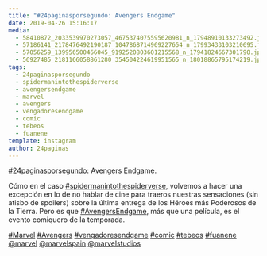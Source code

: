 ```yaml
---
title: "#24paginasporsegundo: Avengers Endgame"
date: 2019-04-26 15:16:17
media: 
  - 58410872_2033539970273057_4675374075595620981_n_17948910133273492.jpg
  - 57186141_2178476492190187_1047868714969227654_n_17993433103210695.jpg
  - 57056259_139956500466045_9192520803601215568_n_17941824667301790.jpg
  - 56927485_2181166058861280_354504224619951565_n_18018865795174219.jpg
tags: 
  - 24paginasporsegundo
  - spidermanintothespiderverse
  - avengersendgame
  - marvel
  - avengers
  - vengadoresendgame
  - comic
  - tebeos
  - fuanene
template: instagram
author: 24paginas
---
```


[#24paginasporsegundo](/tags/24paginasporsegundo): Avengers Endgame.

Cómo en el caso [#spidermanintothespiderverse](/tags/spidermanintothespiderverse), volvemos a hacer una excepción en lo de no hablar de cine para traeros nuestras sensaciones (sin atisbo de spoilers) sobre la última entrega de los Héroes más Poderosos de la Tierra. Pero es que [#AvengersEndgame](/tags/avengersendgame), más que una película, es el evento comiquero de la temporada.






[#Marvel](/tags/marvel) [#Avengers](/tags/avengers) [#vengadoresendgame](/tags/vengadoresendgame) [#comic](/tags/comic) [#tebeos](/tags/tebeos) [#fuanene](/tags/fuanene) [@marvel](https://instagram.com/marvel) [@marvelspain](https://instagram.com/marvelspain) [@marvelstudios](https://instagram.com/marvelstudios)
